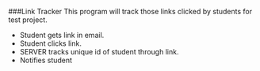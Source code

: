 ###Link Tracker
This program will track those links clicked by students for test project.

+ Student gets link in email.
+ Student clicks link.
+ SERVER tracks unique id of student through link.
+ Notifies student

